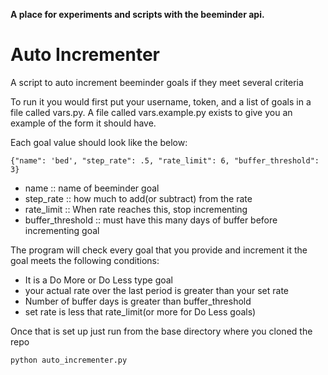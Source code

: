 **A place for experiments and scripts with the beeminder api.**

# Auto Incrementer

A script to auto increment beeminder goals if they meet several criteria

To run it you would first put your username, token, and a list of goals in a file called vars.py. A file called vars.example.py exists to give you an example of the form it should have.

Each goal value should look like the below:

    {"name": 'bed', "step_rate": .5, "rate_limit": 6, "buffer_threshold": 3}

- name :: name of beeminder goal
- step_rate :: how much to add(or subtract) from the rate
- rate_limit :: When rate reaches this, stop incrementing
- buffer_threshold :: must have this many days of buffer before incrementing goal

The program will check every goal that you provide and increment it the goal meets the following conditions:

- It is a Do More or Do Less type goal
- your actual rate over the last period is greater than your set rate
- Number of buffer days is greater than buffer_threshold
- set rate is less that rate_limit(or more for Do Less goals)

Once that is set up just run from the base directory where you cloned the repo
  
    python auto_incrementer.py

